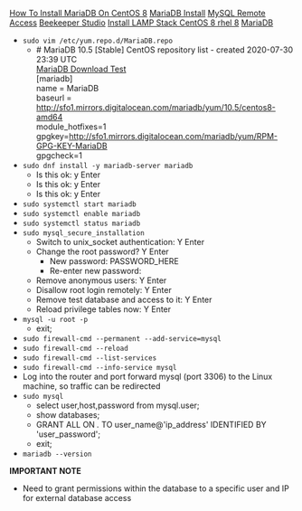 [How To Install MariaDB On CentOS 8](https://www.linode.com/docs/databases/mariadb/how-to-install-mariadb-on-centos-8/)
[MariaDB Install](https://www.server-world.info/en/note?os=CentOS_8&p=mariadb&f=1)
[MySQL Remote Access](https://linuxize.com/post/mysql-remote-access/)
[Beekeeper Studio](https://www.beekeeperstudio.io/)
[Install LAMP Stack CentOS 8 rhel 8](https://www.linuxbabe.com/redhat/install-lamp-stack-centos-8-rhel-8)
[MariaDB](https://mariadb.org/download/)
* `sudo vim /etc/yum.repo.d/MariaDB.repo`
  * \# MariaDB 10.5 [Stable] CentOS repository list - created 2020-07-30 23:39 UTC<br />
    [MariaDB Download Test](https://mariadb.org/download-test/)<br />
    [mariadb]<br />
    name = MariaDB<br />
    baseurl = http://sfo1.mirrors.digitalocean.com/mariadb/yum/10.5/centos8-amd64<br />
    module_hotfixes=1<br />
    gpgkey=http://sfo1.mirrors.digitalocean.com/mariadb/yum/RPM-GPG-KEY-MariaDB<br />
    gpgcheck=1<br />
* `sudo dnf install -y mariadb-server mariadb`
  * Is this ok: y Enter
  * Is this ok: y Enter
  * Is this ok: y Enter
* `sudo systemctl start mariadb`
* `sudo systemctl enable mariadb`
* `sudo systemctl status mariadb`
* `sudo mysql_secure_installation`
  * Switch to unix_socket authentication: Y Enter
  * Change the root password? Y Enter
    * New password: PASSWORD_HERE
    * Re-enter new password:
  * Remove anonymous users: Y Enter
  * Disallow root login remotely: Y Enter
  * Remove test database and access to it: Y Enter
  * Reload privilege tables now: Y Enter
* `mysql -u root -p`
  * exit;
* `sudo firewall-cmd --permanent --add-service=mysql`
* `sudo firewall-cmd --reload`
* `sudo firewall-cmd --list-services`
* `sudo firewall-cmd --info-service mysql`
* Log into the router and port forward mysql (port 3306) to the Linux machine, so traffic can be redirected
* `sudo mysql`
  * select user,host,password from mysql.user;
  * show databases;
  * GRANT ALL ON *.* TO user_name@'ip_address' IDENTIFIED BY 'user_password';
  * exit;
* `mariadb --version`

**IMPORTANT NOTE**
* Need to grant permissions within the database to a specific user and IP for external database access
